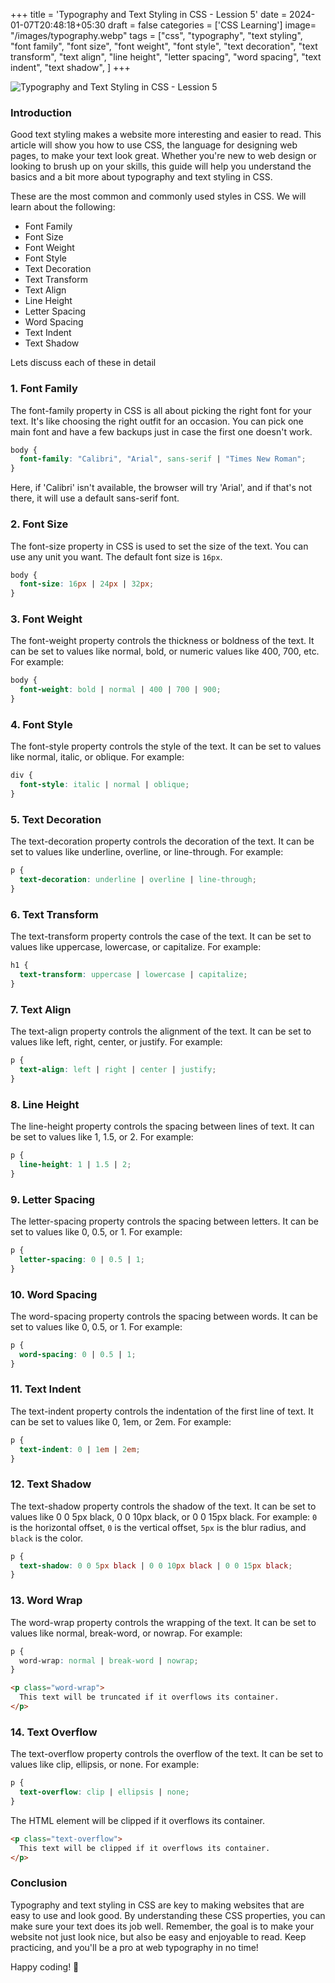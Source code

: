 +++
title = 'Typography and Text Styling in CSS - Lession 5'
date = 2024-01-07T20:48:18+05:30
draft = false
categories = ['CSS Learning']
image= "/images/typography.webp"
tags = ["css", 
"typography", 
"text styling",
"font family", 
"font size", 
"font weight", 
"font style", 
"text decoration", 
"text transform", 
"text align", 
"line height", 
"letter spacing", 
"word spacing", 
"text indent", 
"text shadow",
]
+++

![Typography and Text Styling in CSS - Lession 5](/images/typography.webp)

### Introduction

Good text styling makes a website more interesting and easier to read. This article will show you how to use CSS, the language for designing web pages, to make your text look great. Whether you're new to web design or looking to brush up on your skills, this guide will help you understand the basics and a bit more about typography and text styling in CSS.

These are the most common and commonly used styles in CSS. We will learn about the following:

- Font Family
- Font Size
- Font Weight
- Font Style
- Text Decoration
- Text Transform
- Text Align
- Line Height
- Letter Spacing
- Word Spacing
- Text Indent
- Text Shadow

Lets discuss each of these in detail

### 1. Font Family

The font-family property in CSS is all about picking the right font for your text. It's like choosing the right outfit for an occasion. You can pick one main font and have a few backups just in case the first one doesn't work.

```css
body {
  font-family: "Calibri", "Arial", sans-serif | "Times New Roman";
}
```

Here, if 'Calibri' isn't available, the browser will try 'Arial', and if that's not there, it will use a default sans-serif font.

### 2. Font Size

The font-size property in CSS is used to set the size of the text. You can use any unit you want. The default font size is `16px`.

```css
body {
  font-size: 16px | 24px | 32px;
}
```

### 3. Font Weight

The font-weight property controls the thickness or boldness of the text. It can be set to values like normal, bold, or numeric values like 400, 700, etc. For example:

```css
body {
  font-weight: bold | normal | 400 | 700 | 900;
}
```

### 4. Font Style

The font-style property controls the style of the text. It can be set to values like normal, italic, or oblique. For example:

```css
div {
  font-style: italic | normal | oblique;
}
```

### 5. Text Decoration

The text-decoration property controls the decoration of the text. It can be set to values like underline, overline, or line-through. For example:

```css
p {
  text-decoration: underline | overline | line-through;
}
```

### 6. Text Transform

The text-transform property controls the case of the text. It can be set to values like uppercase, lowercase, or capitalize. For example:

```css
h1 {
  text-transform: uppercase | lowercase | capitalize;
}
```

### 7. Text Align

The text-align property controls the alignment of the text. It can be set to values like left, right, center, or justify. For example:

```css
p {
  text-align: left | right | center | justify;
}
```

### 8. Line Height

The line-height property controls the spacing between lines of text. It can be set to values like 1, 1.5, or 2. For example:

```css
p {
  line-height: 1 | 1.5 | 2;
}
```

### 9. Letter Spacing

The letter-spacing property controls the spacing between letters. It can be set to values like 0, 0.5, or 1. For example:

```css
p {
  letter-spacing: 0 | 0.5 | 1;
}
```

### 10. Word Spacing

The word-spacing property controls the spacing between words. It can be set to values like 0, 0.5, or 1. For example:

```css
p {
  word-spacing: 0 | 0.5 | 1;
}
```

### 11. Text Indent

The text-indent property controls the indentation of the first line of text. It can be set to values like 0, 1em, or 2em. For example:

```css
p {
  text-indent: 0 | 1em | 2em;
}
```

### 12. Text Shadow

The text-shadow property controls the shadow of the text. It can be set to values like 0 0 5px black, 0 0 10px black, or 0 0 15px black. For example:
`0` is the horizontal offset, `0` is the vertical offset, `5px` is the blur radius, and `black` is the color.

```css
p {
  text-shadow: 0 0 5px black | 0 0 10px black | 0 0 15px black;
}
```

### 13. Word Wrap

The word-wrap property controls the wrapping of the text. It can be set to values like normal, break-word, or nowrap. For example:

```css
p {
  word-wrap: normal | break-word | nowrap;
}
```

```html
<p class="word-wrap">
  This text will be truncated if it overflows its container.
</p>
```

### 14. Text Overflow

The text-overflow property controls the overflow of the text. It can be set to values like clip, ellipsis, or none. For example:

```css
p {
  text-overflow: clip | ellipsis | none;
}
```

The HTML element will be clipped if it overflows its container.

```html
<p class="text-overflow">
  This text will be clipped if it overflows its container.
</p>
```

### Conclusion

Typography and text styling in CSS are key to making websites that are easy to use and look good. By understanding these CSS properties, you can make sure your text does its job well. Remember, the goal is to make your website not just look nice, but also be easy and enjoyable to read. Keep practicing, and you'll be a pro at web typography in no time!

Happy coding! 🚀
